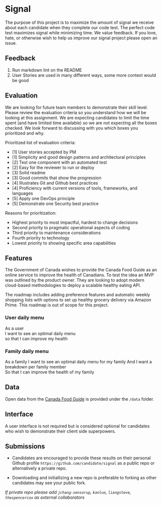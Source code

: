 # Signal

The purpose of this project is to maximize the amount of signal we receive about each candidate when they complete our code test.  The perfect code test maximizes signal while minimizing time.  We value feedback.  If you love, hate, or otherwise wish to help us improve our signal project please open an issue.

## Feedback

1. Run markdown lint on the README
2. User Stories are used in many different ways, some more context would be good

## Evaluation

We are looking for future team members to demonstrate their skill level.  Please review the evaluation criteria so you understand how we will be looking at this assignment.  We are expecting candidates to limit the time spent (and have limited time available) so we are not expecting all the boxes checked.  We look forward to discussing with you which boxes you prioritized and why.

Prioritized list of evaluation criteria:

- [1] User stories accepted by PM
- [1] Simplicity and good design patterns and architectural principles
- [2] Test one component with an automated test
- [2] Easy for the reviewer to run or deploy
- [3] Solid readme
- [3] Good commits that show the progression
- [4] Illustrates Git and Github best practices
- [4] Proficiency with current versions of tools, frameworks, and languages
- [5] Apply one DevOps principle
- [5] Demonstrate one Security best practice

Reasons for prioritization:

- Highest priority to most impactful, hardest to change decisions
- Second priority to pragmatic operational aspects of coding
- Third priority to maintenance considerations
- Fourth priority to technology
- Lowest priority to showing specific area capabilities

## Features

The Government of Canada wishes to provide the Canada Food Guide as an online service to improve the health of Canadians.  To test the idea an MVP was outlined by the product owner.  They are looking to adopt modern cloud-based methodologies to deploy a scalable healthy eating API.  

The roadmap includes adding preference features and automatic weekly shopping lists with options to set up healthy grocery delivery via Amazon Prime. This roadmap is out of scope for this project.

### User daily menu

As a user  
I want to see an optimal daily menu  
so that I can improve my health

### Family daily menu

As a family
I want to see an optimal daily menu for my family
And I want a breakdown per family member  
So that I can improve the health of my family

## Data

Open data from the [Canada Food Guide](https://open.canada.ca/data/en/dataset/e5f4a98e-0ccf-4e5e-9912-d308b46c5a7f) is provided under the `/data` folder.

## Interface

A user interface is not required but is considered optional for candidates who wish to demonstrate their client side superpowers.  

## Submissions

- Candidates are encouraged to provide these results on their personal Github profile `https://github.com/candidate/signal` as a public repo or alternatively a private repo.  

- Downloading and initiallizing a new repo is preferable to forking as other candidates may see your public fork.  

*If private repo please add `jchang-sensorup`, `kanluo`, `liangsteve`, `thespencercox` as external collaborators*